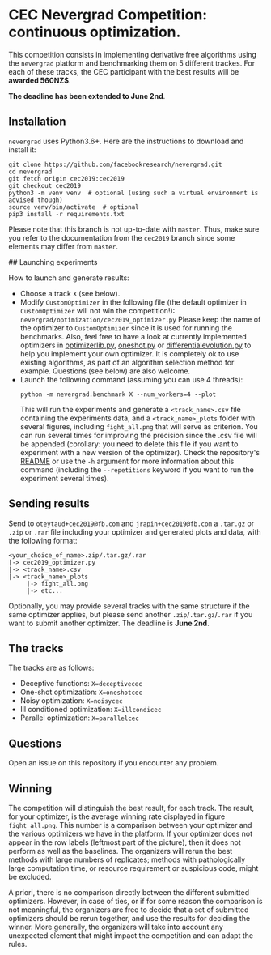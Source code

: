 # CEC Nevergrad Competition: continuous optimization.

This competition consists in implementing derivative free algorithms using the `nevergrad` platform and benchmarking them on 5 different trackes. For each of these tracks, the CEC participant with the best results will be **awarded 560NZ$**.

**The deadline has been extended to June 2nd**.

## Installation

`nevergrad` uses Python3.6+. Here are the instructions to download and install it:

```
git clone https://github.com/facebookresearch/nevergrad.git
cd nevergrad
git fetch origin cec2019:cec2019
git checkout cec2019
python3 -m venv venv  # optional (using such a virtual environment is advised though)
source venv/bin/activate  # optional
pip3 install -r requirements.txt
```

Please note that this branch is not up-to-date with `master`. Thus, make sure you refer to the documentation from the `cec2019` branch since some elements may differ from `master`.

## Launching experiments

How to launch and generate results:
 - Choose a track `X` (see below).
 - Modify `CustomOptimizer` in the following file  (the default optimizer in `CustomOptimizer` will not win the competition!):
   `nevergrad/optimization/cec2019_optimizer.py` Please keep the name of the optimizer to `CustomOptimizer` since it is used
   for running the benchmarks. Also, feel free to have a look at currently implemented optimizers in
   [optimizerlib.py](../nevergrad/optimization/optimizerlib.py), [oneshot.py](../nevergrad/optimization/oneshot.py)
   or [differentialevolution.py](../nevergrad/optimization/differentialevolution.py) to help you implement your own optimizer.
   It is completely ok to use existing algorithms, as part of an algorithm selection method for example.
   Questions (see below) are also welcome.
 - Launch the following command (assuming you can use 4 threads):
   ```
   python -m nevergrad.benchmark X --num_workers=4 --plot
   ```
   This will run the experiments and generate a `<track_name>.csv` file containing the experiments data,
   and a `<track_name>_plots` folder with several figures, including  `fight_all.png` that will serve as criterion.
   You can run several times for improving the precision since the .csv file will be appended
   (corollary: you need to delete this file if you want to experiment with a new version of the optimizer).
   Check the repository's [README](../README.md) or use the `-h` argument for more information about this command
   (including the `--repetitions` keyword if you want to run the experiment several times).

## Sending results

Send to `oteytaud+cec2019@fb.com` and `jrapin+cec2019@fb.com` a `.tar.gz` or `.zip` or `.rar` file including your optimizer and generated plots and data, with the following format:
```
<your_choice_of_name>.zip/.tar.gz/.rar
|-> cec2019_optimizer.py
|-> <track_name>.csv
|-> <track_name>_plots
     |-> fight_all.png
     |-> etc...
```
Optionally, you may provide several tracks with the same structure if the same optimizer applies, but please send another
`.zip`/`.tar.gz`/`.rar` if you want to submit another optimizer.
The deadline is **June 2nd**.

## The tracks

The tracks are as follows:
 - Deceptive functions: `X=deceptivecec`
 - One-shot optimization: `X=oneshotcec`
 - Noisy optimization: `X=noisycec`
 - Ill conditioned optimization: `X=illcondicec`
 - Parallel optimization: `X=parallelcec`

## Questions
Open an issue on this repository if you encounter any problem.

## Winning
The competition will distinguish the best result, for each track. The result, for your optimizer, is the average
winning rate displayed in figure `fight_all.png`. This number is a comparison between your optimizer and the
various optimizers we have in the platform. If your optimizer does not appear in the row labels
(leftmost part of the picture), then it does not perform as well as the baselines.
The organizers will rerun the best methods with large numbers of replicates; methods with pathologically
large computation time, or resource requirement or suspicious code, might be excluded.

A priori, there is no comparison directly between the different submitted optimizers.
However, in case of ties, or if for some reason the comparison is not meaningful,
the organizers are free to decide that a set of submitted optimizers should be rerun together,
and use the results for deciding the winner. More generally, the organizers will take
into account any unexpected element that might impact the competition and can adapt the rules.




